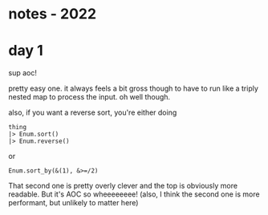 # notes - 2022

# day 1
sup aoc!

pretty easy one. it always feels a bit gross though to have to run like a triply nested map to process the input. oh well though.

also, if you want a reverse sort, you're either doing
```
thing
|> Enum.sort()
|> Enum.reverse()
```

or

```
Enum.sort_by(&(1), &>=/2)
```

That second one is pretty overly clever and the top is obviously more readable. But it's AOC so wheeeeeeee! (also, I think the second one is more performant, but unlikely to matter here)